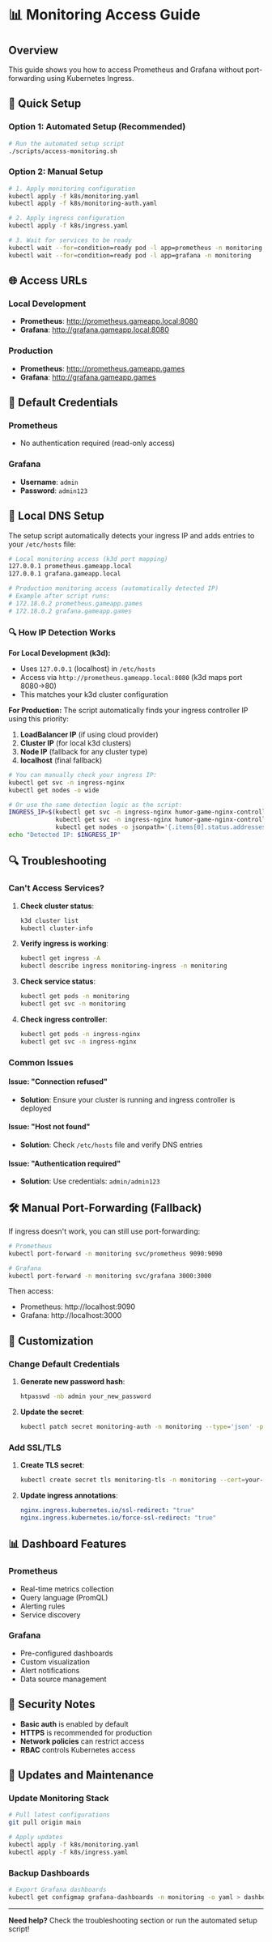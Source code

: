 # 📊 Monitoring Access Guide

## Overview
This guide shows you how to access Prometheus and Grafana without port-forwarding using Kubernetes Ingress.

## 🚀 Quick Setup

### Option 1: Automated Setup (Recommended)
```bash
# Run the automated setup script
./scripts/access-monitoring.sh
```

### Option 2: Manual Setup
```bash
# 1. Apply monitoring configuration
kubectl apply -f k8s/monitoring.yaml
kubectl apply -f k8s/monitoring-auth.yaml

# 2. Apply ingress configuration
kubectl apply -f k8s/ingress.yaml

# 3. Wait for services to be ready
kubectl wait --for=condition=ready pod -l app=prometheus -n monitoring
kubectl wait --for=condition=ready pod -l app=grafana -n monitoring
```

## 🌐 Access URLs

### Local Development
- **Prometheus**: http://prometheus.gameapp.local:8080
- **Grafana**: http://grafana.gameapp.local:8080

### Production
- **Prometheus**: http://prometheus.gameapp.games
- **Grafana**: http://grafana.gameapp.games

## 🔐 Default Credentials

### Prometheus
- No authentication required (read-only access)

### Grafana
- **Username**: `admin`
- **Password**: `admin123`

## 📱 Local DNS Setup

The setup script automatically detects your ingress IP and adds entries to your `/etc/hosts` file:

```bash
# Local monitoring access (k3d port mapping)
127.0.0.1 prometheus.gameapp.local
127.0.0.1 grafana.gameapp.local

# Production monitoring access (automatically detected IP)
# Example after script runs:
# 172.18.0.2 prometheus.gameapp.games
# 172.18.0.2 grafana.gameapp.games
```

### 🔍 How IP Detection Works

**For Local Development (k3d):**
- Uses `127.0.0.1` (localhost) in `/etc/hosts`
- Access via `http://prometheus.gameapp.local:8080` (k3d maps port 8080→80)
- This matches your k3d cluster configuration

**For Production:**
The script automatically finds your ingress controller IP using this priority:

1. **LoadBalancer IP** (if using cloud provider)
2. **Cluster IP** (for local k3d clusters)  
3. **Node IP** (fallback for any cluster type)
4. **localhost** (final fallback)

```bash
# You can manually check your ingress IP:
kubectl get svc -n ingress-nginx
kubectl get nodes -o wide

# Or use the same detection logic as the script:
INGRESS_IP=$(kubectl get svc -n ingress-nginx humor-game-nginx-controller -o jsonpath='{.status.loadBalancer.ingress[0].ip}' 2>/dev/null || \
             kubectl get svc -n ingress-nginx humor-game-nginx-controller -o jsonpath='{.spec.clusterIP}' 2>/dev/null || \
             kubectl get nodes -o jsonpath='{.items[0].status.addresses[?(@.type=="InternalIP")].address}' 2>/dev/null)
echo "Detected IP: $INGRESS_IP"
```

## 🔍 Troubleshooting

### Can't Access Services?

1. **Check cluster status**:
   ```bash
   k3d cluster list
   kubectl cluster-info
   ```

2. **Verify ingress is working**:
   ```bash
   kubectl get ingress -A
   kubectl describe ingress monitoring-ingress -n monitoring
   ```

3. **Check service status**:
   ```bash
   kubectl get pods -n monitoring
   kubectl get svc -n monitoring
   ```

4. **Check ingress controller**:
   ```bash
   kubectl get pods -n ingress-nginx
   kubectl get svc -n ingress-nginx
   ```

### Common Issues

#### Issue: "Connection refused"
- **Solution**: Ensure your cluster is running and ingress controller is deployed

#### Issue: "Host not found"
- **Solution**: Check `/etc/hosts` file and verify DNS entries

#### Issue: "Authentication required"
- **Solution**: Use credentials: `admin/admin123`

## 🛠️ Manual Port-Forwarding (Fallback)

If ingress doesn't work, you can still use port-forwarding:

```bash
# Prometheus
kubectl port-forward -n monitoring svc/prometheus 9090:9090

# Grafana
kubectl port-forward -n monitoring svc/grafana 3000:3000
```

Then access:
- Prometheus: http://localhost:9090
- Grafana: http://localhost:3000

## 🔧 Customization

### Change Default Credentials

1. **Generate new password hash**:
   ```bash
   htpasswd -nb admin your_new_password
   ```

2. **Update the secret**:
   ```bash
   kubectl patch secret monitoring-auth -n monitoring --type='json' -p='[{"op": "replace", "path": "/data/auth", "value": "YOUR_BASE64_HASH"}]'
   ```

### Add SSL/TLS

1. **Create TLS secret**:
   ```bash
   kubectl create secret tls monitoring-tls -n monitoring --cert=your-cert.pem --key=your-key.pem
   ```

2. **Update ingress annotations**:
   ```yaml
   nginx.ingress.kubernetes.io/ssl-redirect: "true"
   nginx.ingress.kubernetes.io/force-ssl-redirect: "true"
   ```

## 📊 Dashboard Features

### Prometheus
- Real-time metrics collection
- Query language (PromQL)
- Alerting rules
- Service discovery

### Grafana
- Pre-configured dashboards
- Custom visualization
- Alert notifications
- Data source management

## 🚨 Security Notes

- **Basic auth** is enabled by default
- **HTTPS** is recommended for production
- **Network policies** can restrict access
- **RBAC** controls Kubernetes access

## 🔄 Updates and Maintenance

### Update Monitoring Stack
```bash
# Pull latest configurations
git pull origin main

# Apply updates
kubectl apply -f k8s/monitoring.yaml
kubectl apply -f k8s/ingress.yaml
```

### Backup Dashboards
```bash
# Export Grafana dashboards
kubectl get configmap grafana-dashboards -n monitoring -o yaml > dashboards-backup.yaml
```

---

**Need help?** Check the troubleshooting section or run the automated setup script!
